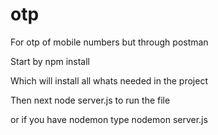 # otp
For otp of mobile numbers but through postman 

Start by npm install 

Which will install all whats needed in the project 

Then next node server.js to run the file 

or if you have nodemon type nodemon server.js

